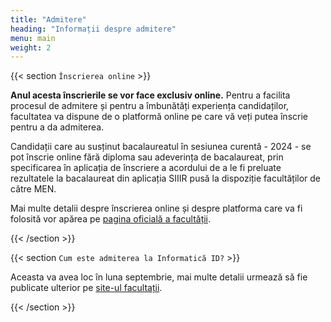 ```yaml
---
title: "Admitere"
heading: "Informații despre admitere"
menu: main
weight: 2
---
```


{{< section `Înscrierea online` >}}

**Anul acesta înscrierile se vor face exclusiv online.**
Pentru a facilita procesul de admitere și pentru a îmbunătăți experiența candidaților, facultatea va dispune de o platformă online pe care vă veți putea înscrie pentru a da admiterea. 

Candidații care au susținut bacalaureatul în sesiunea curentă - 2024 - se pot înscrie online fără diploma sau adeverința de bacalaureat, prin specificarea în aplicația de înscriere a acordului de a le fi preluate rezultatele la bacalaureat din aplicația SIIIR pusă la dispoziție facultăților de către MEN. 

Mai multe detalii despre înscrierea online și despre platforma care va fi folosită vor apărea pe [pagina oficială a facultății](http://fmi.unibuc.ro/ro/admitere_licenta/examen_admitere_iulie_2020/).

{{< /section >}}


{{< section `Cum este admiterea la Informatică ID?` >}}

Aceasta va avea loc în luna septembrie, mai multe detalii urmează să fie publicate ulterior pe [site-ul facultații](https://fmi.unibuc.ro/admitere/).

{{< /section >}}
